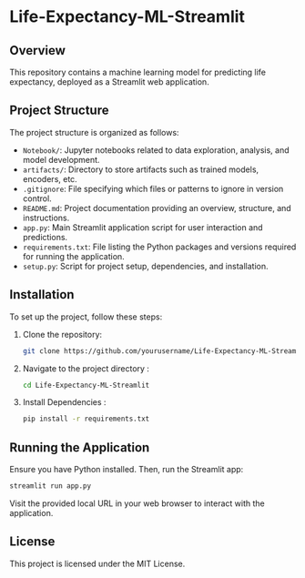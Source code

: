 # Life-Expectancy-ML-Streamlit

## Overview

This repository contains a machine learning model for predicting life expectancy, deployed as a Streamlit web application.

## Project Structure

The project structure is organized as follows:

- `Notebook/`: Jupyter notebooks related to data exploration, analysis, and model development.
- `artifacts/`: Directory to store artifacts such as trained models, encoders, etc.
- `.gitignore`: File specifying which files or patterns to ignore in version control.
- `README.md`: Project documentation providing an overview, structure, and instructions.
- `app.py`: Main Streamlit application script for user interaction and predictions.
- `requirements.txt`: File listing the Python packages and versions required for running the application.
- `setup.py`: Script for project setup, dependencies, and installation.

## Installation

To set up the project, follow these steps:

1. Clone the repository:

   ```bash
   git clone https://github.com/yourusername/Life-Expectancy-ML-Streamlit.git

2. Navigate to the project directory :
  
    ```bash
    cd Life-Expectancy-ML-Streamlit
    ```
3. Install Dependencies :

    ```bash
    pip install -r requirements.txt
    ```

## Running the Application
Ensure you have Python installed. Then, run the Streamlit app:

  ```bash
  streamlit run app.py
  ```

Visit the provided local URL in your web browser to interact with the application.


## License
This project is licensed under the MIT License.

 

   

     
  
